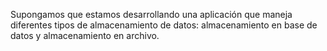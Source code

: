 Supongamos que estamos desarrollando una aplicación que maneja diferentes tipos de almacenamiento de datos: almacenamiento en base de datos y almacenamiento en archivo.
